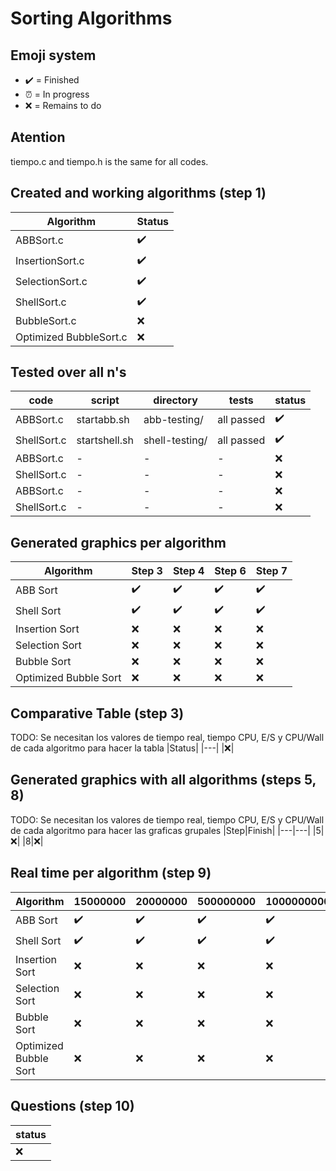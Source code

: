 # Sorting Algorithms

## Emoji system
- ✔️ = Finished
- ⏰ = In progress
- ❌ = Remains to do

## Atention
tiempo.c and tiempo.h is the same for all codes.

## Created and working algorithms (step 1)
|Algorithm|Status|
|---|---|
|ABBSort.c|✔️|
|InsertionSort.c|✔️|
|SelectionSort.c|✔️|
|ShellSort.c|✔️|
|BubbleSort.c|❌|
|Optimized BubbleSort.c|❌|

## Tested over all n's 

|code|script|directory|tests|status|
|---|---|---|---|---|
|ABBSort.c|startabb.sh|abb-testing/|all passed|✔️|
|ShellSort.c|startshell.sh|shell-testing/|all passed|✔️|
|ABBSort.c|-|-|-|❌|
|ShellSort.c|-|-|-|❌|
|ABBSort.c|-|-|-|❌|
|ShellSort.c|-|-|-|❌|


## Generated graphics per algorithm

|Algorithm|Step 3|Step 4|Step 6|Step 7|
|---|---|---|---|---|
|ABB Sort|✔️|✔️|✔️|✔️|
|Shell Sort|✔️|✔️|✔️|✔️|
|Insertion Sort|❌|❌|❌|❌|
|Selection Sort|❌|❌|❌|❌|
|Bubble Sort|❌|❌|❌|❌|
|Optimized Bubble Sort|❌|❌|❌|❌|

## Comparative Table (step 3)
TODO: Se necesitan los valores de tiempo real, tiempo CPU, E/S y CPU/Wall de cada algoritmo para hacer la tabla
|Status|
|---|
|❌|


## Generated graphics with all algorithms (steps 5, 8)

TODO: Se necesitan los valores de tiempo real, tiempo CPU, E/S y CPU/Wall de cada algoritmo para hacer las graficas grupales
|Step|Finish|
|---|---|
|5|❌|
|8|❌|

## Real time per algorithm (step 9)

|Algorithm|15000000|20000000|500000000|1000000000|5000000000
|---|---|---|---|---|---|
|ABB Sort|✔️|✔️|✔️|✔️|✔️|
|Shell Sort|✔️|✔️|✔️|✔️|✔️|
|Insertion Sort|❌|❌|❌|❌|❌|
|Selection Sort|❌|❌|❌|❌|❌|
|Bubble Sort|❌|❌|❌|❌|❌|
|Optimized Bubble Sort|❌|❌|❌|❌|❌|

## Questions (step 10)

|status|
|---|
|❌|